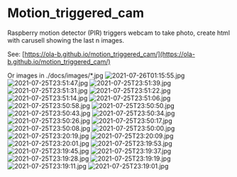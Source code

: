 # Motion_triggered_cam
Raspberry motion detector (PIR) triggers webcam to take photo, create html with carusell showing the last n images.

See: [https://ola-b.github.io/motion_triggered_cam/](https://ola-b.github.io/motion_triggered_cam/)


Or images in ./docs/images/*.jpg
![2021-07-26T01:15:55.jpg](https://github.com/Ola-B/motion_triggered_cam/blob/main/docs/images/2021-07-26T01:15:55.jpg "2021-07-26T01:15:55.jpg")
![2021-07-25T23:51:47.jpg](https://github.com/Ola-B/motion_triggered_cam/blob/main/docs/images/2021-07-25T23:51:47.jpg "2021-07-25T23:51:47.jpg")
![2021-07-25T23:51:39.jpg](https://github.com/Ola-B/motion_triggered_cam/blob/main/docs/images/2021-07-25T23:51:39.jpg "2021-07-25T23:51:39.jpg")
![2021-07-25T23:51:31.jpg](https://github.com/Ola-B/motion_triggered_cam/blob/main/docs/images/2021-07-25T23:51:31.jpg "2021-07-25T23:51:31.jpg")
![2021-07-25T23:51:22.jpg](https://github.com/Ola-B/motion_triggered_cam/blob/main/docs/images/2021-07-25T23:51:22.jpg "2021-07-25T23:51:22.jpg")
![2021-07-25T23:51:14.jpg](https://github.com/Ola-B/motion_triggered_cam/blob/main/docs/images/2021-07-25T23:51:14.jpg "2021-07-25T23:51:14.jpg")
![2021-07-25T23:51:06.jpg](https://github.com/Ola-B/motion_triggered_cam/blob/main/docs/images/2021-07-25T23:51:06.jpg "2021-07-25T23:51:06.jpg")
![2021-07-25T23:50:58.jpg](https://github.com/Ola-B/motion_triggered_cam/blob/main/docs/images/2021-07-25T23:50:58.jpg "2021-07-25T23:50:58.jpg")
![2021-07-25T23:50:50.jpg](https://github.com/Ola-B/motion_triggered_cam/blob/main/docs/images/2021-07-25T23:50:50.jpg "2021-07-25T23:50:50.jpg")
![2021-07-25T23:50:43.jpg](https://github.com/Ola-B/motion_triggered_cam/blob/main/docs/images/2021-07-25T23:50:43.jpg "2021-07-25T23:50:43.jpg")
![2021-07-25T23:50:34.jpg](https://github.com/Ola-B/motion_triggered_cam/blob/main/docs/images/2021-07-25T23:50:34.jpg "2021-07-25T23:50:34.jpg")
![2021-07-25T23:50:26.jpg](https://github.com/Ola-B/motion_triggered_cam/blob/main/docs/images/2021-07-25T23:50:26.jpg "2021-07-25T23:50:26.jpg")
![2021-07-25T23:50:17.jpg](https://github.com/Ola-B/motion_triggered_cam/blob/main/docs/images/2021-07-25T23:50:17.jpg "2021-07-25T23:50:17.jpg")
![2021-07-25T23:50:08.jpg](https://github.com/Ola-B/motion_triggered_cam/blob/main/docs/images/2021-07-25T23:50:08.jpg "2021-07-25T23:50:08.jpg")
![2021-07-25T23:50:00.jpg](https://github.com/Ola-B/motion_triggered_cam/blob/main/docs/images/2021-07-25T23:50:00.jpg "2021-07-25T23:50:00.jpg")
![2021-07-25T23:20:19.jpg](https://github.com/Ola-B/motion_triggered_cam/blob/main/docs/images/2021-07-25T23:20:19.jpg "2021-07-25T23:20:19.jpg")
![2021-07-25T23:20:09.jpg](https://github.com/Ola-B/motion_triggered_cam/blob/main/docs/images/2021-07-25T23:20:09.jpg "2021-07-25T23:20:09.jpg")
![2021-07-25T23:20:01.jpg](https://github.com/Ola-B/motion_triggered_cam/blob/main/docs/images/2021-07-25T23:20:01.jpg "2021-07-25T23:20:01.jpg")
![2021-07-25T23:19:53.jpg](https://github.com/Ola-B/motion_triggered_cam/blob/main/docs/images/2021-07-25T23:19:53.jpg "2021-07-25T23:19:53.jpg")
![2021-07-25T23:19:45.jpg](https://github.com/Ola-B/motion_triggered_cam/blob/main/docs/images/2021-07-25T23:19:45.jpg "2021-07-25T23:19:45.jpg")
![2021-07-25T23:19:37.jpg](https://github.com/Ola-B/motion_triggered_cam/blob/main/docs/images/2021-07-25T23:19:37.jpg "2021-07-25T23:19:37.jpg")
![2021-07-25T23:19:28.jpg](https://github.com/Ola-B/motion_triggered_cam/blob/main/docs/images/2021-07-25T23:19:28.jpg "2021-07-25T23:19:28.jpg")
![2021-07-25T23:19:19.jpg](https://github.com/Ola-B/motion_triggered_cam/blob/main/docs/images/2021-07-25T23:19:19.jpg "2021-07-25T23:19:19.jpg")
![2021-07-25T23:19:11.jpg](https://github.com/Ola-B/motion_triggered_cam/blob/main/docs/images/2021-07-25T23:19:11.jpg "2021-07-25T23:19:11.jpg")
![2021-07-25T23:19:01.jpg](https://github.com/Ola-B/motion_triggered_cam/blob/main/docs/images/2021-07-25T23:19:01.jpg "2021-07-25T23:19:01.jpg")
